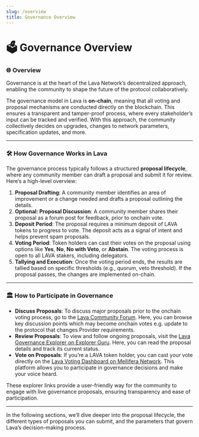 ```yaml
---
slug: /overview
title: Governance Overview
---
```


# 🗳️ Governance Overview

### 🌐 **Overview**

Governance is at the heart of the Lava Network’s decentralized approach, enabling the community to shape the future of the protocol collaboratively.

The governance model in Lava is **on-chain**, meaning that all voting and proposal mechanisms are conducted directly on the blockchain. This ensures a transparent and tamper-proof process, where every stakeholder’s input can be tracked and verified. With this approach, the community collectively decides on upgrades, changes to network parameters, specification updates, and more.

---

### 🛠️ **How Governance Works in Lava**

The governance process typically follows a structured **proposal lifecycle**, where any community member can draft a proposal and submit it for review. Here’s a high-level overview:

1. **Proposal Drafting**: A community member identifies an area of improvement or a change needed and drafts a proposal outlining the details.
2. **Optional: Proposal Discussion**: A community member shares their proposal as a forum post for feedback, prior to onchain vote. 
3. **Deposit Period**: The proposal requires a minimum deposit of LAVA tokens to progress to vote. The deposit acts as a signal of intent and helps prevent spam proposals. 
4. **Voting Period**: Token holders can cast their votes on the proposal using options like **Yes**, **No**, **No with Veto**, or **Abstain**. The voting process is open to all LAVA stakers, including delegators.
5. **Tallying and Execution**: Once the voting period ends, the results are tallied based on specific thresholds (e.g., quorum, veto threshold). If the proposal passes, the changes are implemented on-chain.

---

### 🏛️ **How to Participate in Governance**

- **Discuss Proposals**: To discuss major proposals prior to the onchain voting process, go to the [Lava Community Forum](https://community.lavanet.xyz). Here, you can browse key discussion points which may become onchain votes e.g. update to the protocol that changes Provider requirements. 
- **Review Proposals**: To view and follow ongoing proposals, visit the [Lava Governance Explorer on Explorer Guru](https://lava.explorers.guru/proposals). Here, you can read the proposal details and track its current status.
- **Vote on Proposals**: If you’re a LAVA token holder, you can cast your vote directly on the [Lava Voting Dashboard on Mellifera Network](https://lava-explorer.mellifera.network/lava/gov). This platform allows you to participate in governance decisions and make your voice heard.

These explorer links provide a user-friendly way for the community to engage with live governance proposals, ensuring transparency and ease of participation.

---

In the following sections, we’ll dive deeper into the proposal lifecycle, the different types of proposals you can submit, and the parameters that govern Lava’s decision-making process.
